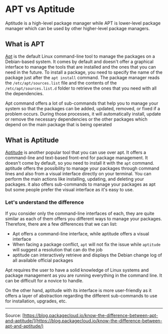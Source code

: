 # APT vs Aptitude

Aptitude is a high-level package manager while APT is lower-level package manager which can be used by other higher-level package managers.

## What is APT

[Apt](https://wiki.debian.org/Apt) is the default Linux command-line tool to manage the packages on a Debian-based system. It comes by default and doesn't offer a graphical interface to manage the tools that are installed and the ones that you can need in the future. To install a package, you need to specify the name of the package just after the `apt install` command. The package manager reads the `/etc/apt/sources.list` file and the contents of the `/etc/apt/sources.list.d` folder to retrieve the ones that you need with all the dependencies.

Apt command offers a lot of sub-commands that help you to manage your system so that the packages can be added, updated, removed, or fixed if a problem occurs. During those processes, it will automatically install, update or remove the necessary dependencies or the other packages which depend on the main package that is being operated

## What is Aptitude ​

[Aptitude](https://www.debian.org/doc/manuals/aptitude/rn01re01.en.html) is another popular tool that you can use over apt. It offers a command-line and text-based front-end for package management. It doesn't come by default, so you need to install it with the `apt` command. aptitude offers the possibility to manage your packages through command lines and also from a visual interface directly on your terminal. You can perform the main actions like installing, updating, and deleting your packages. it also offers sub-commands to manage your packages as apt but some people prefer the visual interface as it's easy to use.

### Let's understand the difference

If you consider only the command-line interfaces of each, they are quite similar as each of them offers you different ways to manage your packages. Therefore, there are a few differences that we can list:

- Apt offers a command-line interface, while aptitude offers a visual interface
- When facing a package conflict, `apt` will not fix the issue while `aptitude` will suggest a resolution that can do the job
- aptitude can interactively retrieve and displays the Debian change log of all available official packages

​Apt requires the user to have a solid knowledge of Linux systems and package management as you are running everything in the command line. It can be difficult for a novice to handle.

On the other hand, aptitude with its interface is more user-friendly as it offers a layer of abstraction regarding the different sub-commands to use for installation, upgrades, etc.

---

Source: [https://blog.packagecloud.io/know-the-difference-between-apt-and-aptitude/](https://blog.packagecloud.io/know-the-difference-between-apt-and-aptitude/)
